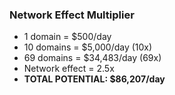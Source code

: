 ### Network Effect Multiplier

- 1 domain = $500/day
- 10 domains = $5,000/day (10x)
- 69 domains = $34,483/day (69x)
- Network effect = 2.5x
- **TOTAL POTENTIAL: $86,207/day**
